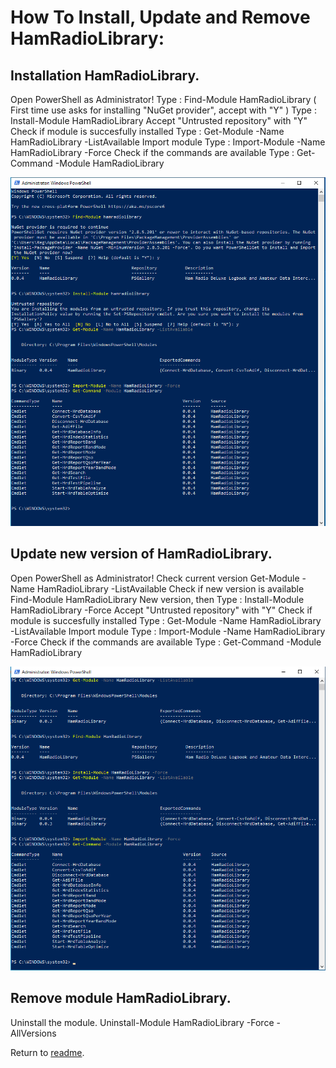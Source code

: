 # How To Install, Update and Remove HamRadioLibrary:

 
 ## Installation HamRadioLibrary. 

Open PowerShell as Administrator!
Type : Find-Module HamRadioLibrary
( First time use asks for installing "NuGet provider", accept with "Y" )
Type : Install-Module HamRadioLibrary
Accept "Untrusted repository" with "Y"
Check if module is succesfully installed
Type : Get-Module -Name HamRadioLibrary -ListAvailable
Import module
Type : Import-Module -Name HamRadioLibrary -Force
Check if the commands are available
Type : Get-Command -Module HamRadioLibrary

![alt text](https://github.com/PA1REG/HamRadioLibrary/blob/Reorganize/Screenshots/Installation.PNG)


 ## Update new version of HamRadioLibrary. 

Open PowerShell as Administrator!
Check current version
Get-Module -Name HamRadioLibrary -ListAvailable
Check if new version is available
Find-Module HamRadioLibrary
New version, then
Type : Install-Module HamRadioLibrary -Force
Accept "Untrusted repository" with "Y"
Check if module is succesfully installed
Type : Get-Module -Name HamRadioLibrary -ListAvailable
Import module
Type : Import-Module -Name HamRadioLibrary -Force
Check if the commands are available
Type : Get-Command -Module HamRadioLibrary


![alt text](https://github.com/PA1REG/HamRadioLibrary/blob/Reorganize/Screenshots/Update.PNG)


## Remove module HamRadioLibrary. 

Uninstall the module.
Uninstall-Module HamRadioLibrary -Force -AllVersions


Return to [readme](../README.md).
